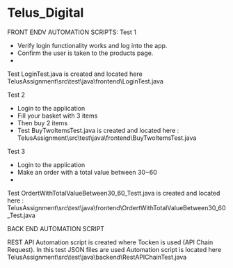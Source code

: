 # Telus_Digital
FRONT ENDV AUTOMATION SCRIPTS:
Test 1
*  Verify login functionality works and log into the app.
*  Confirm the user is taken to the products page.
*  
 Test LoginTest.java  is created and located here TelusAssignment\src\test\java\frontend\LoginTest.java

Test 2
* Login to the application 
* Fill your basket with 3 items
* Then buy 2 items
* 
  Test BuyTwoItemsTest.java is created and located here : TelusAssignment\src\test\java\frontend\BuyTwoItemsTest.java
  
Test 3
* Login to the application
* Make an order with a total value between $30-$60
* 
Test OrdertWithTotalValueBetween30_60_Testt.java is created and located here : TelusAssignment\src\test\java\frontend\OrdertWithTotalValueBetween30_60_Test.java

BACK END AUTOMATION SCRIPT

REST API Automation script is created where Tocken is used (API Chain Request).
In this test JSON files are used
Automation script is located here TelusAssignment\src\test\java\backend\RestAPIChainTest.java


